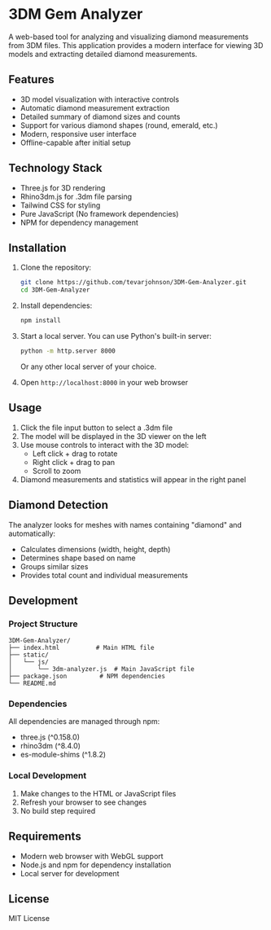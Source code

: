 # 3DM Gem Analyzer

A web-based tool for analyzing and visualizing diamond measurements from 3DM files. This application provides a modern interface for viewing 3D models and extracting detailed diamond measurements.

## Features

- 3D model visualization with interactive controls
- Automatic diamond measurement extraction
- Detailed summary of diamond sizes and counts
- Support for various diamond shapes (round, emerald, etc.)
- Modern, responsive user interface
- Offline-capable after initial setup

## Technology Stack

- Three.js for 3D rendering
- Rhino3dm.js for .3dm file parsing
- Tailwind CSS for styling
- Pure JavaScript (No framework dependencies)
- NPM for dependency management

## Installation

1. Clone the repository:
   ```bash
   git clone https://github.com/tevarjohnson/3DM-Gem-Analyzer.git
   cd 3DM-Gem-Analyzer
   ```

2. Install dependencies:
   ```bash
   npm install
   ```

3. Start a local server. You can use Python's built-in server:
   ```bash
   python -m http.server 8000
   ```
   Or any other local server of your choice.

4. Open `http://localhost:8000` in your web browser

## Usage

1. Click the file input button to select a .3dm file
2. The model will be displayed in the 3D viewer on the left
3. Use mouse controls to interact with the 3D model:
   - Left click + drag to rotate
   - Right click + drag to pan
   - Scroll to zoom
4. Diamond measurements and statistics will appear in the right panel

## Diamond Detection

The analyzer looks for meshes with names containing "diamond" and automatically:
- Calculates dimensions (width, height, depth)
- Determines shape based on name
- Groups similar sizes
- Provides total count and individual measurements

## Development

### Project Structure
```
3DM-Gem-Analyzer/
├── index.html          # Main HTML file
├── static/
│   └── js/
│       └── 3dm-analyzer.js  # Main JavaScript file
├── package.json         # NPM dependencies
└── README.md
```

### Dependencies
All dependencies are managed through npm:
- three.js (^0.158.0)
- rhino3dm (^8.4.0)
- es-module-shims (^1.8.2)

### Local Development
1. Make changes to the HTML or JavaScript files
2. Refresh your browser to see changes
3. No build step required

## Requirements

- Modern web browser with WebGL support
- Node.js and npm for dependency installation
- Local server for development

## License

MIT License
